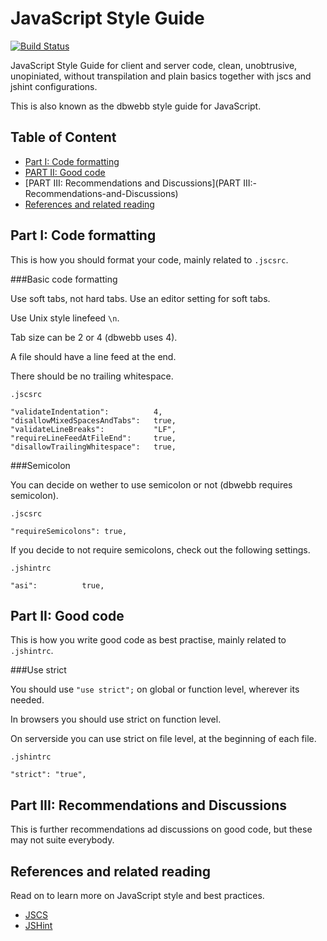 JavaScript Style Guide
==================================

[![Build Status](https://travis-ci.org/canax/javascript-style-guide.svg?branch=master)](https://travis-ci.org/canax/javascript-style-guide)

JavaScript Style Guide for client and server code, clean, unobtrusive, unopiniated, without transpilation and plain basics together with jscs and jshint configurations.

This is also known as the dbwebb style guide for JavaScript.



Table of Content
----------------------------------

* [Part I: Code formatting](Part-I:-Code-formatting)
* [PART II: Good code](PART-II:-Good-code)
* [PART III: Recommendations and Discussions](PART III:-Recommendations-and-Discussions)
* [References and related reading](References-and-related-reading)



Part I: Code formatting
----------------------------------

This is how you should format your code, mainly related to `.jscsrc`.



###Basic code formatting

Use soft tabs, not hard tabs. Use an editor setting for soft tabs.

Use Unix style linefeed `\n`.

Tab size can be 2 or 4 (dbwebb uses 4).

A file should have a line feed at the end.

There should be no trailing whitespace.

`.jscsrc`

```
"validateIndentation":          4,
"disallowMixedSpacesAndTabs":   true,
"validateLineBreaks":           "LF",
"requireLineFeedAtFileEnd":     true,
"disallowTrailingWhitespace":   true,
```



###Semicolon

You can decide on wether to use semicolon or not (dbwebb requires semicolon).

`.jscsrc`

```
"requireSemicolons": true,
```

If you decide to not require semicolons, check out the following settings.

`.jshintrc`

```
"asi":          true,
```



Part II: Good code
----------------------------------

This is how you write good code as best practise, mainly related to `.jshintrc`.



###Use strict

You should use `"use strict";` on global or function level, wherever its needed.

In browsers you should use strict on function level.

On serverside you can use strict on file level, at the beginning of each file.

`.jshintrc`

```
"strict": "true",
```



Part III: Recommendations and Discussions
----------------------------------

This is further recommendations ad discussions on good code, but these may not suite everybody.



References and related reading
----------------------------------

Read on to learn more on JavaScript style and best practices.

* [JSCS](http://jscs.info/)
* [JSHint](http://jshint.com/)
